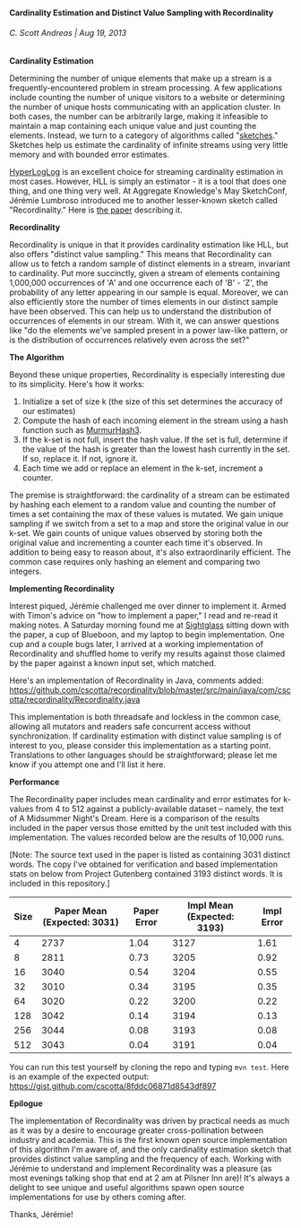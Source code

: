 #### Cardinality Estimation and Distinct Value Sampling with Recordinality
###### C. Scott Andreas | Aug 19, 2013

**Cardinality Estimation**

Determining the number of unique elements that make up a stream is a frequently-encountered problem in stream processing. A few applications include counting the number of unique visitors to a website or determining the number of unique hosts communicating with an application cluster. In both cases, the number can be arbitrarily large, making it infeasible to maintain a map containing each unique value and just counting the elements. Instead, we turn to a category of algorithms called "[sketches](http://blog.aggregateknowledge.com/2011/09/13/streaming-algorithms-and-sketches/)." Sketches help us estimate the cardinality of infinite streams using very little memory and with bounded error estimates.

[HyperLogLog](http://blog.aggregateknowledge.com/2012/10/25/sketch-of-the-day-hyperloglog-cornerstone-of-a-big-data-infrastructure/) is an excellent choice for streaming cardinality estimation in most cases. However, HLL is simply an estimator - it is a tool that does one thing, and one thing very well. At Aggregate Knowledge's May SketchConf, Jérémie Lumbroso introduced me to another lesser-known sketch called "Recordinality." Here is [the paper](http://www-apr.lip6.fr/~lumbroso/Publications/HeLuMaVi12.pdf) describing it.

**Recordinality**

Recordinality is unique in that it provides cardinality estimation like HLL, but also offers "distinct value sampling." This means that Recordinality can allow us to fetch a random sample of distinct elements in a stream, invariant to cardinality. Put more succinctly, given a stream of elements containing 1,000,000 occurrences of 'A' and one occurrence each of 'B' - 'Z', the probability of any letter appearing in our sample is equal. Moreover, we can also efficiently store the number of times elements in our distinct sample have been observed. This can help us to understand the distribution of occurrences of elements in our stream. With it, we can answer questions like "do the elements we've sampled present in a power law-like pattern, or is the distribution of occurrences relatively even across the set?"

**The Algorithm**

Beyond these unique properties, Recordinality is especially interesting due to its simplicity. Here's how it works:

  1. Initialize a set of size k (the size of this set determines the accuracy of our estimates)
  2. Compute the hash of each incoming element in the stream using a hash function such as [MurmurHash3](https://sites.google.com/site/murmurhash/).
  3. If the k-set is not full, insert the hash value. If the set is full, determine if the value of the hash is greater than the lowest hash currently in the set. If so, replace it. If not, ignore it.
  4. Each time we add or replace an element in the k-set, increment a counter.

The premise is straightforward: the cardinality of a stream can be estimated by hashing each element to a random value and counting the number of times a set containing the max of these values is mutated. We gain unique sampling if we switch from a set to a map and store the original value in our k-set. We gain counts of unique values observed by storing both the original value and incrementing a counter each time it's observed. In addition to being easy to reason about, it's also extraordinarily efficient. The common case requires only hashing an element and comparing two integers.

**Implementing Recordinality**

Interest piqued, Jérémie challenged me over dinner to implement it. Armed with Timon's advice on "how to implement a paper," I read and re-read it making notes. A Saturday morning found me at [Sightglass](https://sightglasscoffee.com/) sitting down with the paper, a cup of Blueboon, and my laptop to begin implementation. One cup and a couple bugs later, I arrived at a working implementation of Recordinality and shuffled home to verify my results against those claimed by the paper against a known input set, which matched.

Here's an implementation of Recordinality in Java, comments added:
https://github.com/cscotta/recordinality/blob/master/src/main/java/com/cscotta/recordinality/Recordinality.java

This implementation is both threadsafe and lockless in the common case, allowing all mutators and readers safe concurrent access without synchronization. If cardinality estimation with distinct value sampling is of interest to you, please consider this implementation as a starting point. Translations to other languages should be straightforward; please let me know if you attempt one and I'll list it here.


**Performance**

The Recordinality paper includes mean cardinality and error estimates for k-values from 4 to 512 against a publicly-available dataset – namely, the text of A Midsummer Night's Dream. Here is a comparison of the results included in the paper versus those emitted by the unit test included with this implementation. The values recorded below are the results of 10,000 runs.

[Note: The source text used in the paper is listed as containing 3031 distinct words. The copy I've obtained for verification and based implementation stats on below from Project Gutenberg contained 3193 distinct words. It is included in this repository.]

| Size | Paper Mean (Expected: 3031) | Paper Error | Impl Mean (Expected: 3193) | Impl Error |
|--------|-----------------------------|-------------|----------------------------|------------|
| 4      | 2737 | 1.04 | 3127 | 1.61 |
| 8      | 2811 | 0.73 | 3205 | 0.92 |
| 16     | 3040 | 0.54 | 3204 | 0.55 |
| 32     | 3010 | 0.34 | 3195 | 0.35 |
| 64     | 3020 | 0.22 | 3200 | 0.22 |
| 128    | 3042 | 0.14 | 3194 | 0.13 |
| 256    | 3044 | 0.08 | 3193 | 0.08 |
| 512    | 3043 | 0.04 | 3191 | 0.04 |

You can run this test yourself by cloning the repo and typing `mvn test`. Here is an example of the expected output: https://gist.github.com/cscotta/8fddc06871d8543df897

**Epilogue**

The implementation of Recordinality was driven by practical needs as much as it was by a desire to encourage greater cross-pollination between industry and academia. This is the first known open source implementation of this algorithm I'm aware of, and the only cardinality estimation sketch that provides distinct value sampling and the frequency of each. Working with Jérémie to understand and implement Recordinality was a pleasure (as most evenings talking shop that end at 2 am at Pilsner Inn are)! It's always a delight to see unique and useful algorithms spawn open source implementations for use by others coming after.

Thanks, Jérémie!
